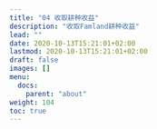 ```yaml
---
title: "04 收取耕种收益"
description: "收取Famland耕种收益"
lead: ""
date: 2020-10-13T15:21:01+02:00
lastmod: 2020-10-13T15:21:01+02:00
draft: false
images: []
menu:
  docs:
    parent: "about"
weight: 104
toc: true
---
```


